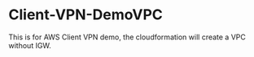 # Client-VPN-DemoVPC
This is for AWS Client VPN  demo, the cloudformation will create a VPC without IGW.
